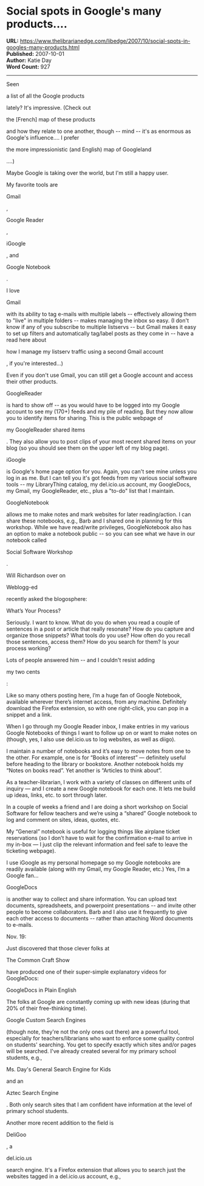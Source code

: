 # Social spots in Google's many products....

**URL:** https://www.thelibrarianedge.com/libedge/2007/10/social-spots-in-googles-many-products.html  
**Published:** 2007-10-01  
**Author:** Katie Day  
**Word Count:** 927

---

Seen

a list of all the Google products

lately?  It's impressive.  (Check out

the [French] map of these products

and how they relate to one another, though -- mind -- it's as enormous as Google's influence....  I prefer

the more impressionistic (and English) map of Googleland

....)

Maybe Google is taking over the world, but I'm still a happy user.

My favorite tools are

Gmail

,

Google Reader

,

iGoogle

, and

Google Notebook

.

I love

Gmail

with its ability to tag e-mails with multiple labels -- effectively allowing them to "live" in multiple folders -- makes managing the inbox so easy.  (I don't know if any of you subscribe to multiple listservs -- but Gmail makes it easy to set up filters and automatically tag/label posts as they come in -- have a read here about

how I manage my listserv traffic using a second Gmail account

, if you're interested...)

Even if you don't use Gmail, you can still get a Google account and access their other products.

GoogleReader

is hard to show off -- as you would have to be logged into my Google account to see my (170+) feeds and my pile of reading.  But they now allow you to identify items for sharing.  This is the public webpage of

my GoogleReader shared items

.  They also allow you to post clips of your most recent shared items on your blog (so you should see them on the upper left of my blog page).

iGoogle

is Google's home page option for you.  Again, you can't see mine unless you log in as me.  But I can tell you it's got feeds from my various social software tools -- my LibraryThing catalog, my del.icio.us account, my GoogleDocs, my Gmail, my GoogleReader, etc., plus a "to-do" list that I maintain.

GoogleNotebook

allows me to make notes and mark websites for later reading/action.  I can share these notebooks, e.g., Barb and I shared one in planning for this workshop.  While we have read/write privileges, GoogleNotebook also has an option to make a notebook public -- so you can see what we have in our notebook called

Social Software Workshop

.

Will Richardson over on

Weblogg-ed

recently asked the blogosphere:

What’s Your Process?

Seriously. I want to know. What do you do when you read a couple of sentences in a post or article that really resonate? How do you capture and organize those snippets? What tools do you use? How often do you recall those sentences, access them? How do you search for them? Is your process working?

Lots of people answered him -- and I couldn't resist adding

my two cents

:

Like so many others posting here, I’m a huge fan of Google Notebook, available wherever there’s internet access, from any machine. Definitely download the Firefox extension, so with one right-click, you can pop in a snippet and a link.

When I go through my Google Reader inbox, I make entries in my various Google Notebooks of things I want to follow up on or want to make notes on (though, yes, I also use del.icio.us to log websites, as well as diigo).

I maintain a number of notebooks and it’s easy to move notes from one to the other. For example, one is for “Books of interest” — definitely useful before heading to the library or bookstore. Another notebook holds my “Notes on books read”. Yet another is “Articles to think about”.

As a teacher-librarian, I work with a variety of classes on different units of inquiry — and I create a new Google notebook for each one. It lets me build up ideas, links, etc. to sort through later.

In a couple of weeks a friend and I are doing a short workshop on Social Software for fellow teachers and we’re using a “shared” Google notebook to log and comment on sites, ideas, quotes, etc.

My “General” notebook is useful for logging things like airplane ticket reservations (so I don’t have to wait for the confirmation e-mail to arrive in my in-box — I just clip the relevant information and feel safe to leave the ticketing webpage).

I use iGoogle as my personal homepage so my Google notebooks are readily available (along with my Gmail, my Google Reader, etc.) Yes, I’m a Google fan…

GoogleDocs

is another way to collect and share information.  You can upload text documents, spreadsheets, and powerpoint presentations -- and invite other people to become collaborators.  Barb and I also use it frequently to give each other access to documents -- rather than attaching Word documents to e-mails.

Nov. 19:

Just discovered that those clever folks at

The Common Craft Show

have produced one of their super-simple explanatory videos for GoogleDocs:

GoogleDocs in Plain English

The folks at Google are constantly coming up with new ideas (during that 20% of their free-thinking time).

Google Custom Search Engines

(though note, they're not the only ones out there) are a powerful tool, especially for teachers/librarians who want to enforce some quality control on students' searching. You get to specify exactly which sites and/or pages will be searched. I've already created several for my primary school students, e.g.,

Ms. Day's General Search Engine for Kids

and an

Aztec Search Engine

.  Both only search sites that I am confident have information at the level of primary school students.

Another more recent addition to the field is

DeliGoo

, a

del.icio.us

search engine. It's a Firefox extension that allows you to search just the websites tagged in a del.icio.us account, e.g.,
